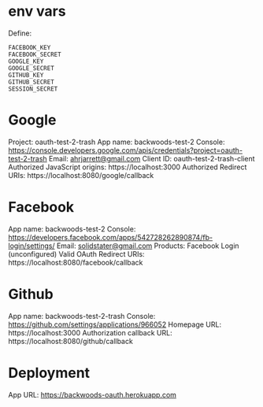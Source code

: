 # env vars

Define:

```
FACEBOOK_KEY
FACEBOOK_SECRET
GOOGLE_KEY
GOOGLE_SECRET
GITHUB_KEY
GITHUB_SECRET
SESSION_SECRET
```

# Google

Project: oauth-test-2-trash
App name: backwoods-test-2
Console: https://console.developers.google.com/apis/credentials?project=oauth-test-2-trash
Email: ahrjarrett@gmail.com
Client ID: oauth-test-2-trash-client
Authorized JavaScript origins: https://localhost:3000
Authorized Redirect URIs: https://localhost:8080/google/callback

# Facebook

App name: backwoods-test-2
Console: https://developers.facebook.com/apps/542728262890874/fb-login/settings/
Email: solidstater@gmail.com
Products: Facebook Login (unconfigured)
Valid OAuth Redirect URIs: https://localhost:8080/facebook/callback

# Github

App name: backwoods-test-2-trash
Console: https://github.com/settings/applications/966052
Homepage URL: https://localhost:3000
Authorization callback URL: https://localhost:8080/github/callback

# Deployment

App URL: https://backwoods-oauth.herokuapp.com

